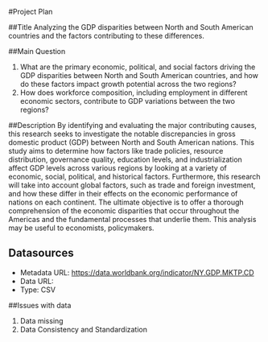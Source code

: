 #Project Plan


##Title
Analyzing the GDP disparities between North and South American countries and the factors contributing to these differences.

##Main Question
1. What are the primary economic, political, and social factors driving the GDP disparities between North and South American countries, and how do these factors impact growth potential across the two regions?
2. How does workforce composition, including employment in different economic sectors, contribute to GDP variations between the two regions?


##Description
By identifying and evaluating the major contributing causes, this research seeks to investigate the notable discrepancies in gross domestic product (GDP) between North and South American nations. This study aims to determine how factors like trade policies, resource distribution, governance quality, education levels, and industrialization affect GDP levels across various regions by looking at a variety of economic, social, political, and historical factors. Furthermore, this research will take into account global factors, such as trade and foreign investment, and how these differ in their effects on the economic performance of nations on each continent.
The ultimate objective is to offer a thorough comprehension of the economic disparities that occur throughout the Americas and the fundamental processes that underlie them. This analysis may be useful to economists, policymakers.

## Datasources
* Metadata URL: https://data.worldbank.org/indicator/NY.GDP.MKTP.CD
* Data URL: 
* Type: CSV


##Issues with data
1. Data missing
2. Data Consistency and Standardization
   
